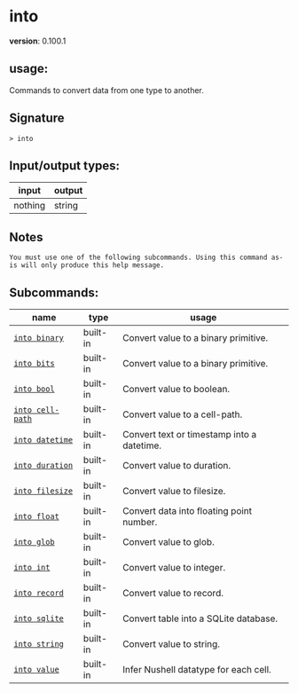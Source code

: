 # into

**version**: 0.100.1

## **usage**:

Commands to convert data from one type to another.

## Signature

`> into `

## Input/output types:

| input   | output |
| ------- | ------ |
| nothing | string |

## Notes

```text
You must use one of the following subcommands. Using this command as-is will only produce this help message.
```

## Subcommands:

| name                                                 | type     | usage                                      |
| ---------------------------------------------------- | -------- | ------------------------------------------ |
| [`into binary`](/commands/docs/into_binary.md)       | built-in | Convert value to a binary primitive.       |
| [`into bits`](/commands/docs/into_bits.md)           | built-in | Convert value to a binary primitive.       |
| [`into bool`](/commands/docs/into_bool.md)           | built-in | Convert value to boolean.                  |
| [`into cell-path`](/commands/docs/into_cell-path.md) | built-in | Convert value to a cell-path.              |
| [`into datetime`](/commands/docs/into_datetime.md)   | built-in | Convert text or timestamp into a datetime. |
| [`into duration`](/commands/docs/into_duration.md)   | built-in | Convert value to duration.                 |
| [`into filesize`](/commands/docs/into_filesize.md)   | built-in | Convert value to filesize.                 |
| [`into float`](/commands/docs/into_float.md)         | built-in | Convert data into floating point number.   |
| [`into glob`](/commands/docs/into_glob.md)           | built-in | Convert value to glob.                     |
| [`into int`](/commands/docs/into_int.md)             | built-in | Convert value to integer.                  |
| [`into record`](/commands/docs/into_record.md)       | built-in | Convert value to record.                   |
| [`into sqlite`](/commands/docs/into_sqlite.md)       | built-in | Convert table into a SQLite database.      |
| [`into string`](/commands/docs/into_string.md)       | built-in | Convert value to string.                   |
| [`into value`](/commands/docs/into_value.md)         | built-in | Infer Nushell datatype for each cell.      |
